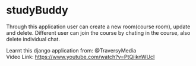 # studyBuddy
Through this application user can create a new room(course room), update and delete. Different user can join the course by chating in the course, also delete individual chat.

Learnt this django application from: @TraversyMedia    
Video Link: https://www.youtube.com/watch?v=PtQiiknWUcI
